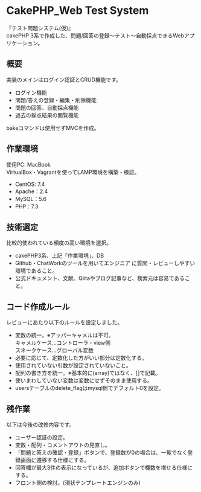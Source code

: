 # CakePHP_Web Test System

『テスト問題システム(仮)』<br>
cakePHP 3系で作成した、問題/回答の登録〜テスト〜自動採点できるWebアプリケーション。

## 概要

実装のメインはログイン認証とCRUD機能です。<br>

* ログイン機能
* 問題/答えの登録・編集・削除機能
* 問題の回答、自動採点機能
* 過去の採点結果の閲覧機能<br>

bakeコマンドは使用せずMVCを作成。

## 作業環境
 
使用PC: MacBook<br>
VirtualBox・Vagrantを使ってLAMP環境を構築・検証。

* CentOS: 7.4
* Apache：2.4
* MySQL：5.6
* PHP：7.3

## 技術選定

比較的使われている頻度の高い環境を選択。
* cakePHP3系、上記「作業環境」、DB
* Github・ChatWorkのツールを用いてエンジニア に質問・レビューしやすい環境であること。
* 公式ドキュメント、文献、Qiitaやブログ記事など、検索元は容易であること。

## コード作成ルール

レビューにあたり以下のルールを設定しました。

* 変数の統一。※アッパーキャメルは不可。<br>
キャメルケース…コントローラ・view側<br>
スネークケース…グローバル変数　<br>
*  必要に応じて、定数化した方がいい部分は定数化する。
* 使用されていない引数が設定されていないこと。
* 配列の書き方を統一。※基本的に(array)ではなく、[]で記載。
* 使いまわしていない変数は変数にせずそのまま使用する。
*  usersテーブルのdelete_flagはmysql側でデフォルト0を設定。

## 残作業

以下は今後の改修内容です。

* ユーザー認証の設定。
* 変数・配列・コメントアウトの見直し。
* 「問題と答えの確認・登録」ボタンで、登録数が0の場合は、一覧でなく登録画面に遷移する仕様にする。
* 回答欄が最大3件の表示になっているが、追加ボタンで欄数を増せる仕様にする。
* フロント側の検討。(現状テンプレートエンジンのみ)
